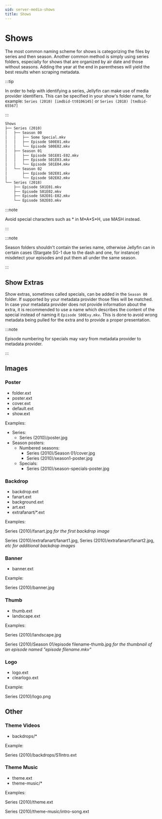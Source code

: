 ```yaml
---
uid: server-media-shows
title: Shows
---
```


# Shows

The most common naming scheme for shows is categorizing the files by series and then season. Another common method is simply using series folders, especially for shows that are organized by air date and those without seasons. Adding the year at the end in parentheses will yield the best results when scraping metadata.

:::tip

In order to help with identifying a series, Jellyfin can make use of media provider identifiers. This can be specified in your show's folder name, for example: `Series (2010) [imdbid-tt0106145]` or `Series (2018) [tmdbid-65567]`

:::

```txt
Shows
├── Series (2010)
│   ├── Season 00
│   │   ├── Some Special.mkv
│   │   ├── Episode S00E01.mkv
│   │   └── Episode S00E02.mkv
│   ├── Season 01
│   │   ├── Episode S01E01-E02.mkv
│   │   ├── Episode S01E03.mkv
│   │   └── Episode S01E04.mkv
│   └── Season 02
│       ├── Episode S02E01.mkv
│       └── Episode S02E02.mkv
└── Series (2018)
    ├── Episode S01E01.mkv
    ├── Episode S01E02.mkv
    ├── Episode S02E01-E02.mkv
    └── Episode S02E03.mkv
```

:::note

Avoid special characters such as \* in M\*A\*S\*H, use MASH instead.

:::

:::note

Season folders shouldn't contain the series name, otherwise Jellyfin can in certain cases (Stargate SG-1 due to the dash and one, for instance) misdetect your episodes and put them all under the same season.

:::

## Show Extras

Show extras, sometimes called specials, can be added in the `Season 00` folder. If supported by your metadata provider those files will be matched. In case your metadata provider does not provide information about the extra, it is recommended to use a name which describes the content of the special instead of naming it `Episode S00Exy.mkv`. This is done to avoid wrong metadata being pulled for the extra and to provide a proper presentation.

:::note

Episode numbering for specials may vary from metadata provider to metadata provider.

:::

## Images

### Poster

- folder.ext
- poster.ext
- cover.ext
- default.ext
- show.ext

Examples:

- Series:
  - Series (2010)/poster.jpg
- Season posters:
  - Numbered seasons:
    - Series (2010)/Season 01/cover.jpg
    - Series (2010)/season1-poster.jpg
  - Specials:
    - Series (2010)/season-specials-poster.jpg

### Backdrop

- backdrop.ext
- fanart.ext
- background.ext
- art.ext
- extrafanart/\*.ext

Examples:

Series (2010)/fanart.jpg _for the first backdrop image_

Series (2010)/extrafanart/fanart1.jpg, Series (2010)/extrafanart/fanart2.jpg, _etc for additional backdrop images_

### Banner

- banner.ext

Example:

Series (2010)/banner.jpg

### Thumb

- thumb.ext
- landscape.ext

Examples:

Series (2010)/landscape.jpg

Series (2010)/Season 01/episode filename-thumb.jpg _for the thumbnail of an episode named "episode filename.mkv"_

### Logo

- logo.ext
- clearlogo.ext

Example:

Series (2010)/logo.png

## Other

### Theme Videos

- backdrops/\*

Example:

Series (2010)/backdrops/S1Intro.ext

### Theme Music

- theme.ext
- theme-music/\*

Examples:

Series (2010)/theme.ext

Series (2010)/theme-music/intro-song.ext
